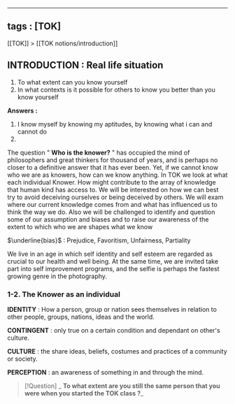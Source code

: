----
tags : [TOK]
---

[[TOK]] > [[TOK notions/introduction]]


## **INTRODUCTION :** Real life situation

1) To what extent can you know yourself
2) In what contexts is it possible for others to know you better than you know yourself

**Answers :**

1) I know myself by knowing my aptitudes, by knowing what i can and cannot do
2) 


The question " **Who is the knower?** " has occupied the mind of philosophers and great thinkers for thousand of years, and is perhaps no closer to a definitive answer that it has ever been. Yet, if we cannot know who we are as knowers, how can we know anything. In TOK we look at what each individual Knower. How might contribute to the array of knowledge that human kind has access to. We will be interested on how we can best try to avoid deceiving ourselves or being deceived by others. We will exam where our current knowledge comes from and what has influenced us to think the way we do. Also we will be challenged to identify and question some of our assumption and biases and to raise our awareness of the extent to which who we are shapes what we know

$\underline{bias}$ : Prejudice, Favoritism, Unfairness, Partiality


We live in an age in which self identity and self esteem are regarded as crucial to our health and well being. At the same time, we are invited take part into self improvement programs, and the selfie is perhaps the fastest growing genre in the photography. 


### 1-2. The Knower as an individual

**IDENTITY** : How a person, group or nation sees themselves in relation to other people, groups, nations, ideas and the world.

**CONTINGENT** : only true on a certain condition and dependant on other's culture.

**CULTURE** : the share ideas, beliefs, costumes and practices of a community or society.

**PERCEPTION** : an awareness of something in and through the mind.

>[!Question]
>_ **To what extent are you still the same person that you were when you started the TOK class ?**_


